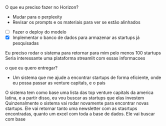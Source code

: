 O que eu preciso fazer no Horizon?

- Mudar para o perplexity
- Revisar os prompts e os materiais para ver se estão alinhados
- [ ] Fazer o deploy do modelo
- [x] Implementar o banco de dados para armazenar as startups já pesquisadas

Eu preciso rodar o sistema para retornar para mim pelo menos 100 startups
Seria interessante uma plataforma streamlit com essas informacoes

o que eu quero entregar?

- Um sistema que me ajude a encontrar startups de forma eficiente, onde eu possa passar as venture capitals, e o pais

O sistema tem como base uma lista das top venture capitals da america latina, e a partir disso, eu vou buscar as startups que elas investem
Quinzenalmente o sistema vai rodar novamente para encontrar novas startups.
Ele vai retornar tanto uma newsletter com as stasrtups encontradas, quanto um excel com toda a base de dados.
Ele vai buscar com base

